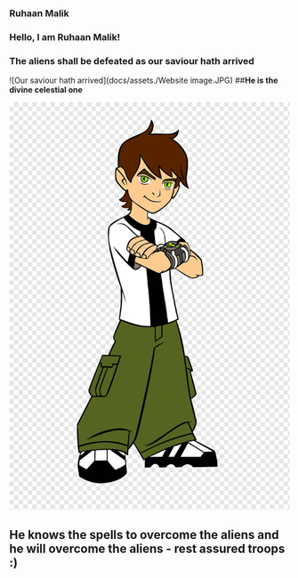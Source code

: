 ### Ruhaan Malik
### **Hello, I am Ruhaan Malik!**
### The aliens shall be defeated as our saviour hath arrived

![Our saviour hath arrived](docs/assets./Website image.JPG)
##**He is the divine celestial one**

![Our saviour hath arrived](docs/assets./png-transparent-ben-10-illustration-ben-10-cartoon-1080p-ben-10-miscellaneous-game-hand.png) 
## He knows the spells to overcome the aliens and he will overcome the aliens - rest assured troops :) 


